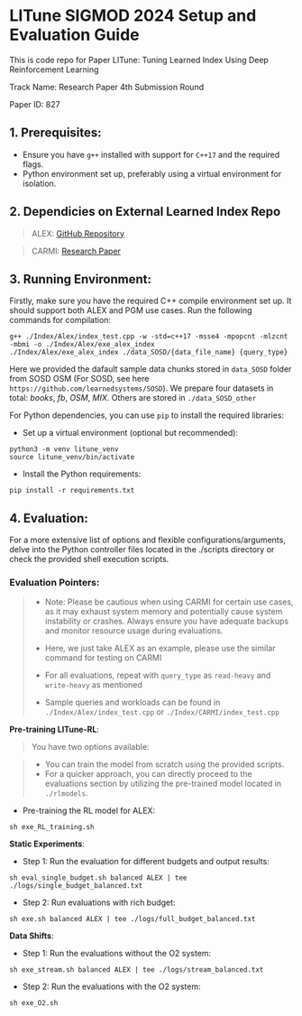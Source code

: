 # LITune SIGMOD 2024 Setup and Evaluation Guide


This is code repo for Paper LITune: Tuning Learned Index Using Deep Reinforcement Learning

Track Name: Research Paper 4th Submission Round

Paper ID: 827


## 1. Prerequisites:
* Ensure you have `g++` installed with support for `C++17` and the required flags.
* Python environment set up, preferably using a virtual environment for isolation.

## 2. Dependicies on External Learned Index Repo

> ALEX: [GitHub Repository](https://github.com/microsoft/ALEX)

> CARMI: [Research Paper](https://www.vldb.org/pvldb/vol15/p2679-gao.pdf)


## 3. Running Environment:

Firstly, make sure you have the required C++ compile environment set up. It should support both ALEX and PGM use cases. Run the following commands for compilation:

```
g++ ./Index/Alex/index_test.cpp -w -std=c++17 -msse4 -mpopcnt -mlzcnt -mbmi -o ./Index/Alex/exe_alex_index
./Index/Alex/exe_alex_index ./data_SOSD/{data_file_name} {query_type}
```

Here we provided the dafault sample data chunks stored in `data_SOSD` folder from SOSD OSM (For SOSD, see here `https://github.com/learnedsystems/SOSD`). We prepare four datasets in total: *books*, *fb*, *OSM*, *MIX*. Others are stored in `./data_SOSD_other`

For Python dependencies, you can use `pip` to install the required libraries:

- Set up a virtual environment (optional but recommended):

```
python3 -m venv litune_venv
source litune_venv/bin/activate
```

- Install the Python requirements:

```
pip install -r requirements.txt
```

## 4. Evaluation:

For a more extensive list of options and flexible configurations/arguments, delve into the Python controller files located in the ./scripts directory or check the provided shell execution scripts.

### Evaluation Pointers:
> - Note: Please be cautious when using CARMI for certain use cases, as it may exhaust system memory and potentially cause system instability or crashes. Always ensure you have adequate backups and monitor resource usage during evaluations.
> 
> - Here, we just take ALEX as an example, please use the similar command for testing on CARMI
>
> - For all evaluations, repeat with `query_type` as `read-heavy` and `write-heavy` as mentioned
> - Sample queries and workloads can be found in `./Index/Alex/index_test.cpp` or `./Index/CARMI/index_test.cpp`


**Pre-training LITune-RL**:

> You have two options available:

> - You can train the model from scratch using the provided scripts.
> - For a quicker approach, you can directly proceed to the evaluations section by utilizing the pre-trained model located in `./rlmodels`.


- Pre-training the RL model for ALEX:

```
sh exe_RL_training.sh
```

**Static Experiments**:


- Step 1: Run the evaluation for different budgets and output results:

```
sh eval_single_budget.sh balanced ALEX | tee ./logs/single_budget_balanced.txt
```

- Step 2: Run evaluations with rich budget:


```
sh exe.sh balanced ALEX | tee ./logs/full_budget_balanced.txt
```

**Data Shifts**:

- Step 1: Run the evaluations without the O2 system:

```
sh exe_stream.sh balanced ALEX | tee ./logs/stream_balanced.txt
```

- Step 2: Run the evaluations with the O2 system:

```
sh exe_O2.sh
```




